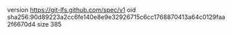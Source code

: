 version https://git-lfs.github.com/spec/v1
oid sha256:90d89223a2cc6fe140e8e9e32926715c6cc1768870413a64c0129faa2f6670d4
size 385
